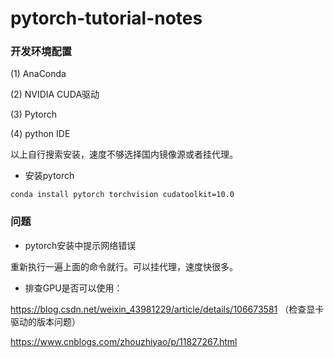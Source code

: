 # pytorch-tutorial-notes

### 开发环境配置

(1) AnaConda

(2) NVIDIA CUDA驱动

(3) Pytorch

(4) python IDE

以上自行搜索安装，速度不够选择国内镜像源或者挂代理。


- 安装pytorch

`conda install pytorch torchvision cudatoolkit=10.0`

### 问题

- pytorch安装中提示网络错误

重新执行一遍上面的命令就行。可以挂代理，速度快很多。

- 排查GPU是否可以使用：

https://blog.csdn.net/weixin_43981229/article/details/106673581 （检查显卡驱动的版本问题）

https://www.cnblogs.com/zhouzhiyao/p/11827267.html 
